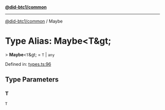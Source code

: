 [**@did-btc1/common**](../README.md)

***

[@did-btc1/common](../globals.md) / Maybe

# Type Alias: Maybe\<T\&gt;

&gt; **Maybe**\<`T`\&gt; = `T` \| `any`

Defined in: [types.ts:96](https://github.com/dcdpr/did-btc1-js/blob/4ab6f9915d95beed9bc633644c9db1539395f512/packages/common/src/types.ts#L96)

## Type Parameters

### T

`T`
